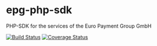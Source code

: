 # epg-php-sdk
PHP-SDK for the services of the Euro Payment Group GmbH

[![Build Status](https://travis-ci.org/epg-dennis/epg-php-sdk.svg?branch=master)](https://travis-ci.org/epg-dennis/epg-php-sdk)
[![Coverage Status](https://coveralls.io/repos/github/epg-dennis/epg-php-sdk/badge.svg?branch=master)](https://coveralls.io/github/epg-dennis/epg-php-sdk?branch=master)
